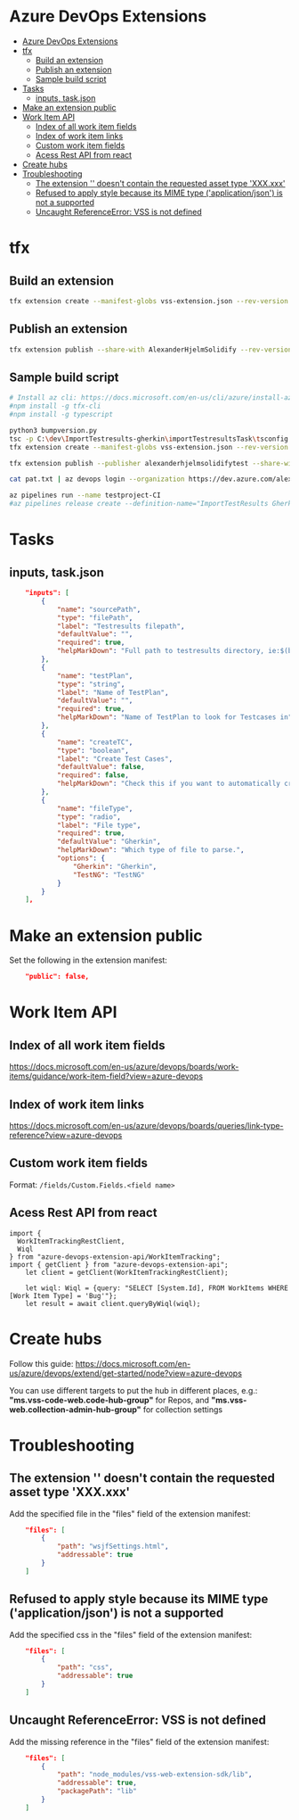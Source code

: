 # Azure DevOps Extensions
<!--ts-->
* [Azure DevOps Extensions](azure-extensions.md#azure-devops-extensions)
* [tfx](azure-extensions.md#tfx)
   * [Build an extension](azure-extensions.md#build-an-extension)
   * [Publish an extension](azure-extensions.md#publish-an-extension)
   * [Sample build script](azure-extensions.md#sample-build-script)
* [Tasks](azure-extensions.md#tasks)
   * [inputs, task.json](azure-extensions.md#inputs-taskjson)
* [Make an extension public](azure-extensions.md#make-an-extension-public)
* [Work Item API](azure-extensions.md#work-item-api)
   * [Index of all work item fields](azure-extensions.md#index-of-all-work-item-fields)
   * [Index of work item links](azure-extensions.md#index-of-work-item-links)
   * [Custom work item fields](azure-extensions.md#custom-work-item-fields)
   * [Acess Rest API from react](azure-extensions.md#acess-rest-api-from-react)
* [Create hubs](azure-extensions.md#create-hubs)
* [Troubleshooting](azure-extensions.md#troubleshooting)
   * [The extension '' doesn't contain the requested asset type 'XXX.xxx'](azure-extensions.md#the-extension--doesnt-contain-the-requested-asset-type-xxxxxx)
   * [Refused to apply style because its MIME type ('application/json') is not a supported](azure-extensions.md#refused-to-apply-style-because-its-mime-type-applicationjson-is-not-a-supported)
   * [Uncaught ReferenceError: VSS is not defined](azure-extensions.md#uncaught-referenceerror-vss-is-not-defined)

<!-- Added by: runner, at: Sat Feb  5 08:28:21 UTC 2022 -->

<!--te-->

# tfx

## Build an extension
```bash
tfx extension create --manifest-globs vss-extension.json --rev-version
```

## Publish an extension
```bash
tfx extension publish --share-with AlexanderHjelmSolidify --rev-version --token <PAT>
```

## Sample build script
```bash
# Install az cli: https://docs.microsoft.com/en-us/cli/azure/install-azure-cli-windows?tabs=azure-cli
#npm install -g tfx-cli
#npm install -g typescript

python3 bumpversion.py
tsc -p C:\dev\ImportTestresults-gherkin\importTestresultsTask\tsconfig.json
tfx extension create --manifest-globs vss-extension.json --rev-version

tfx extension publish --publisher alexanderhjelmsolidifytest --share-with AlexanderHjelmSolidify --env mode=development --no-wait-validation --token cpb4mo3kndlvawrw7ggmhvf5nxbxfi3plf3zsyntaobsbldhk6pq

cat pat.txt | az devops login --organization https://dev.azure.com/alexanderhjelmsolidify

az pipelines run --name testproject-CI
#az pipelines release create --definition-name="ImportTestResults Gherkin"
```

# Tasks

## inputs, task.json
```json
    "inputs": [
        {
            "name": "sourcePath",
            "type": "filePath",
            "label": "Testresults filepath",
            "defaultValue": "",
            "required": true,
            "helpMarkDown": "Full path to testresults directory, ie:$(build.artifactstagingdirectory)"
        },
        {
            "name": "testPlan",
            "type": "string",
            "label": "Name of TestPlan",
            "defaultValue": "",
            "required": true,
            "helpMarkDown": "Name of TestPlan to look for Testcases in"
        },
        {
            "name": "createTC",
            "type": "boolean",
            "label": "Create Test Cases",
            "defaultValue": false,
            "required": false,
            "helpMarkDown": "Check this if you want to automatically create Test Cases in the selected Test Plan in Azure DevOps"
        },
        {
            "name": "fileType",
            "type": "radio",
            "label": "File type",
            "required": true,
            "defaultValue": "Gherkin",
            "helpMarkDown": "Which type of file to parse.",
            "options": {
                "Gherkin": "Gherkin",
                "TestNG": "TestNG"
            }
        }
    ],
```

# Make an extension public

Set the following in the extension manifest:

```json
    "public": false,
```

# Work Item API

## Index of all work item fields

https://docs.microsoft.com/en-us/azure/devops/boards/work-items/guidance/work-item-field?view=azure-devops

## Index of work item links

https://docs.microsoft.com/en-us/azure/devops/boards/queries/link-type-reference?view=azure-devops

## Custom work item fields

Format: `/fields/Custom.Fields.<field name>`

## Acess Rest API from react

```
import {
  WorkItemTrackingRestClient,
  Wiql
} from "azure-devops-extension-api/WorkItemTracking";
import { getClient } from "azure-devops-extension-api";
    let client = getClient(WorkItemTrackingRestClient);

    let wiql: Wiql = {query: "SELECT [System.Id], FROM WorkItems WHERE [Work Item Type] = 'Bug'"};
    let result = await client.queryByWiql(wiql);
```

# Create hubs
Follow this guide:
https://docs.microsoft.com/en-us/azure/devops/extend/get-started/node?view=azure-devops

You can use different targets to put the hub in different places, e.g.:
**"ms.vss-code-web.code-hub-group"** for Repos, and
**"ms.vss-web.collection-admin-hub-group"** for collection settings

# Troubleshooting

## The extension '' doesn't contain the requested asset type 'XXX.xxx'

Add the specified file in the "files" field of the extension manifest:

```json
    "files": [
        {
            "path": "wsjfSettings.html",
            "addressable": true
        }
    ]
```

## Refused to apply style because its MIME type ('application/json') is not a supported
Add the specified css in the "files" field of the extension manifest:

```json
    "files": [
        {
            "path": "css",
            "addressable": true
        }
    ]
```


## Uncaught ReferenceError: VSS is not defined
Add the missing reference in the "files" field of the extension manifest:

```json
    "files": [
        {
            "path": "node_modules/vss-web-extension-sdk/lib",
            "addressable": true,
            "packagePath": "lib"
        }
    ]
```
